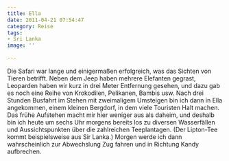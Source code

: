 ```yaml
---
title: Ella
date: 2011-04-21 07:54:47
category: Reise
tags:
- Sri Lanka
image: ''

---
```


Die Safari war lange und einigermaßen erfolgreich, was das Sichten von Tieren betrifft. Neben dem Jeep haben mehrere Elefanten gegrast, Leoparden haben wir kurz in drei Meter Entfernung gesehen, und dazu gab es noch eine Reihe von Krokodilen, Pelikanen, Bambis usw. Nach drei Stunden Busfahrt im Stehen mit zweimaligem Umsteigen bin ich dann in Ella angekommen, einem kleinen Bergdorf, in dem viele Touristen Halt machen.  
Das frühe Aufstehen macht mir hier weniger aus als daheim, und deshalb bin ich heute um sechs Uhr morgens bereits los zu diversen Wasserfällen und Aussichtspunkten über die zahlreichen Teeplantagen. (Der Lipton-Tee kommt beispielsweise aus Sir Lanka.) Morgen werde ich dann wahrscheinlich zur Abwechslung Zug fahren und in Richtung Kandy aufbrechen.
